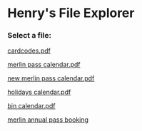 # Henry's File Explorer
### Select a file:
<a href="cardcodes.pdf">cardcodes.pdf</a>

<a href="merlin pass calendar.pdf">merlin pass calendar.pdf</a>

<a href="new merlin pass calendar.pdf">new merlin pass calendar.pdf</a>

<a href="holidays calendar.pdf">holidays calendar.pdf</a>

<a href="bin calendar.pdf">bin calendar.pdf</a>

<a href="https://www.merlinannualpass.co.uk/prebook/manage-trips/">merlin annual pass booking</a>
